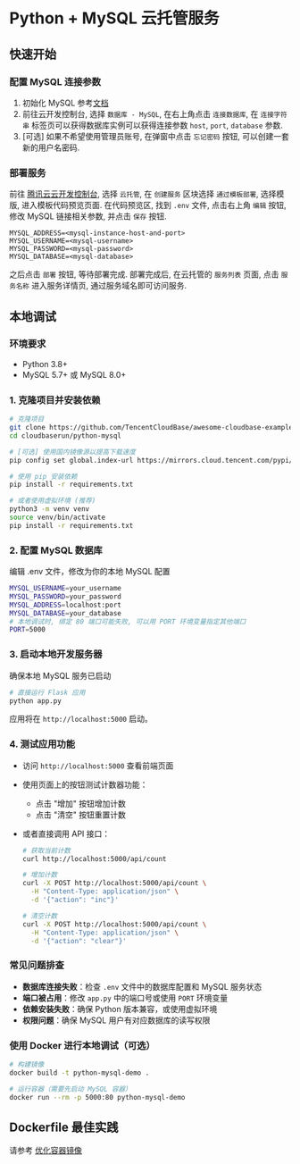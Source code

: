 # Python + MySQL 云托管服务

## 快速开始

### 配置 MySQL 连接参数

1. 初始化 MySQL 参考[文档](https://docs.cloudbase.net/database/configuration/db/tdsql/initialization)
2. 前往云开发控制台, 选择 `数据库 - MySQL`, 在右上角点击 `连接数据库`, 在 `连接字符串` 标签页可以获得数据库实例可以获得连接参数 `host`, `port`, `database` 参数.
3. [可选] 如果不希望使用管理员账号, 在弹窗中点击 `忘记密码` 按钮, 可以创建一套新的用户名密码.

### 部署服务

前往 [腾讯云云开发控制台](https://tcb.cloud.tencent.com/dev), 选择 `云托管`, 在 `创建服务` 区块选择 `通过模板部署`, 选择模版, 进入模板代码预览页面.
在代码预览区, 找到 `.env` 文件, 点击右上角 `编辑` 按钮, 修改 MySQL 链接相关参数, 并点击 `保存` 按钮.

```
MYSQL_ADDRESS=<mysql-instance-host-and-port>
MYSQL_USERNAME=<mysql-username>
MYSQL_PASSWORD=<mysql-password>
MYSQL_DATABASE=<mysql-database>
```

之后点击 `部署` 按钮, 等待部署完成. 部署完成后, 在云托管的 `服务列表` 页面, 点击 `服务名称` 进入服务详情页, 通过服务域名即可访问服务.

## 本地调试

### 环境要求

- Python 3.8+
- MySQL 5.7+ 或 MySQL 8.0+

### 1. 克隆项目并安装依赖

```bash
# 克隆项目
git clone https://github.com/TencentCloudBase/awesome-cloudbase-examples.git
cd cloudbaserun/python-mysql

# [可选] 使用国内镜像源以提高下载速度
pip config set global.index-url https://mirrors.cloud.tencent.com/pypi/simple

# 使用 pip 安装依赖
pip install -r requirements.txt

# 或者使用虚拟环境 (推荐)
python3 -m venv venv
source venv/bin/activate
pip install -r requirements.txt
```

### 2. 配置 MySQL 数据库

编辑 .env 文件，修改为你的本地 MySQL 配置

```bash
MYSQL_USERNAME=your_username
MYSQL_PASSWORD=your_password
MYSQL_ADDRESS=localhost:port
MYSQL_DATABASE=your_database
# 本地调试时, 绑定 80 端口可能失败, 可以用 PORT 环境变量指定其他端口
PORT=5000
```

### 3. 启动本地开发服务器

确保本地 MySQL 服务已启动

```bash
# 直接运行 Flask 应用
python app.py
```

应用将在 `http://localhost:5000` 启动。

### 4. 测试应用功能

- 访问 `http://localhost:5000` 查看前端页面
- 使用页面上的按钮测试计数器功能：
  - 点击 "增加" 按钮增加计数
  - 点击 "清空" 按钮重置计数
- 或者直接调用 API 接口：

  ```bash
  # 获取当前计数
  curl http://localhost:5000/api/count

  # 增加计数
  curl -X POST http://localhost:5000/api/count \
    -H "Content-Type: application/json" \
    -d '{"action": "inc"}'

  # 清空计数
  curl -X POST http://localhost:5000/api/count \
    -H "Content-Type: application/json" \
    -d '{"action": "clear"}'
  ```

### 常见问题排查

- **数据库连接失败**：检查 `.env` 文件中的数据库配置和 MySQL 服务状态
- **端口被占用**：修改 `app.py` 中的端口号或使用 `PORT` 环境变量
- **依赖安装失败**：确保 Python 版本兼容，或使用虚拟环境
- **权限问题**：确保 MySQL 用户有对应数据库的读写权限

### 使用 Docker 进行本地调试（可选）

```bash
# 构建镜像
docker build -t python-mysql-demo .

# 运行容器（需要先启动 MySQL 容器）
docker run --rm -p 5000:80 python-mysql-demo
```

## Dockerfile 最佳实践

请参考 [优化容器镜像](https://docs.cloudbase.net/run/develop/image-optimization)

